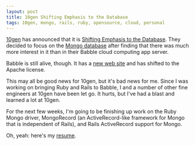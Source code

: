```yaml
---
layout: post
title: 10gen Shifting Emphasis to the Database
tags: 10gen, mongo, rails, ruby, opensource, cloud, personal
---
```


[10gen](http://www.10gen.com) has announced that it is
[Shifting Emphasis to the Database](http://www.10gen.com/blog/2009/1/shifting-emphasis-to-the-database).
They decided to focus on the [Mongo database](http://www.mongodb.org/) after
finding that there was much more interest in it than in their Babble cloud
computing app server.

Babble is still alive, though. It has a
[new web site](http://www.babbleapp.org/) and has shifted to the Apache
license.

This may all be good news for 10gen, but it's bad news for me. Since I was
working on bringing Ruby and Rails to Babble, I and a number of other fine
engineers at 10gen have been let go. It hurts, but I've had a blast and
learned a lot at 10gen.

For the next few weeks, I'm going to be finishing up work on the Ruby Mongo
driver, MongoRecord (an ActiveRecord-like framework for Mongo that is
independent of Rails), and Rails ActiveRecord support for Mongo.

Oh, yeah: here's my
[resume](http://www.io.com/~jimm/Jim_Menard_resume.html).

